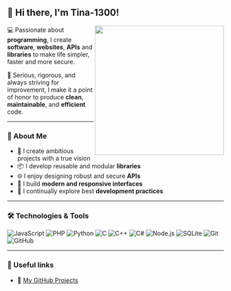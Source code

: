 ## 👋 Hi there, I'm Tina-1300!

<img src="https://media.giphy.com/media/qgQUggAC3Pfv687qPC/giphy.gif" width="300" align="right" />

💻 Passionate about **programming**, I create **software**, **websites**, **APIs** and **libraries** to make life simpler, faster and more secure.

🔐 Serious, rigorous, and always striving for improvement, I make it a point of honor to produce **clean**, **maintainable**, and **efficient** code.

---

### 🧠 About Me
- 🚀 I create ambitious projects with a true vision
- 📦 I develop reusable and modular **libraries**
- 🌐 I enjoy designing robust and secure **APIs**
- 🎨 I build **modern and responsive interfaces**
- 🔧 I continually explore best **development practices**

---

### 🛠️ Technologies & Tools

![JavaScript](https://img.shields.io/badge/-JavaScript-F7DF1E?style=flat&logo=javascript&logoColor=black)
![PHP](https://img.shields.io/badge/-PHP-777BB4?style=flat&logo=php&logoColor=white)
![Python](https://img.shields.io/badge/-Python-3776AB?style=flat&logo=python&logoColor=white)
![C](https://img.shields.io/badge/-C-A8B9CC?style=flat&logo=c&logoColor=white)
![C++](https://img.shields.io/badge/-C++-00599C?style=flat&logo=cplusplus&logoColor=white)
![C#](https://img.shields.io/badge/-C%23-239120?style=flat&logo=c-sharp&logoColor=white)
![Node.js](https://img.shields.io/badge/-Node.js-339933?style=flat&logo=nodedotjs&logoColor=white)
![SQLite](https://img.shields.io/badge/-SQLite-003B57?style=flat&logo=sqlite&logoColor=white)
![Git](https://img.shields.io/badge/-Git-F05032?style=flat&logo=git&logoColor=white)
![GitHub](https://img.shields.io/badge/-GitHub-181717?style=flat&logo=github)

---

### 🔗 Useful links

- 💼 [My GitHub Projects](https://github.com/Tina-1300?tab=repositories)




